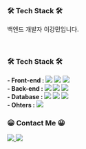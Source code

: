 <h3 align="left">🛠 Tech Stack 🛠</h3> 
<p>백엔드 개발자 이강민입니다.</p>
<br/>


<h3 align="left">🛠 Tech Stack 🛠</h3>
<p align="left">
  <b>- Front-end : </b>
  <span><img src="https://img.shields.io/badge/HTML-e34f26?style=flat-square&logo=html5&logoColor=white"/></span>
  <span><img src="https://img.shields.io/badge/CSS-1572b6?style=flat-square&logo=css3&logoColor=white"/></span>
  <span><img src="https://img.shields.io/badge/JavaScript-F7DF1E?style=flat-square&logo=JavaScript&logoColor=white"/></span>
  <br/>
  <b>- Back-end : </b>
  <span><img src="https://img.shields.io/badge/C-A8B9CC?style=flat-square&logo=C&logoColor=white"/></span>
  <span><img src="https://img.shields.io/badge/Java-ED8B00?style=flat-square&logo=java&logoColor=white"></span>
  <span><img src="https://img.shields.io/badge/Spring-6DB33F?style=flat-square&logo=spring&logoColor=white"></span>
  <br/>
  <b>- Database : </b>
  <span><img src="https://img.shields.io/badge/mysql-4479A1?style=flat-square&logo=mysql&logoColor=white"></span>
  <span><img src="https://img.shields.io/badge/mariaDB-003545?style=flat-square&logo=mariaDB&logoColor=white"></span>
  <span><img src="https://img.shields.io/badge/redis-DC382D?style=flat-square&logo=redis&logoColor=white"></span>
  <br/>             
  <b>- Ohters : </b>            
  <span><img src="https://img.shields.io/badge/aws-232F3E?style=flat-square&logo=amazonaws&logoColor=white"></span>    
</p>

<h3 align="left">😀 Contact Me 😀</h3>
<p align="left">
  <span><a href="mailto:serajang1679@gmail.com">
    <img src="https://img.shields.io/badge/Gmail-d14836?style=flat-square&logo=Gmail&logoColor=white&link=22rkdmin@gmail.com"/>
  </a></span>
  <span><a href="https://kangmo.tistory.com/" target='_blank'>
    <img src="https://img.shields.io/badge/tistory-000000?style=flat-square&logo=tistory&logoColor=white">
  </a></span>
</p>

